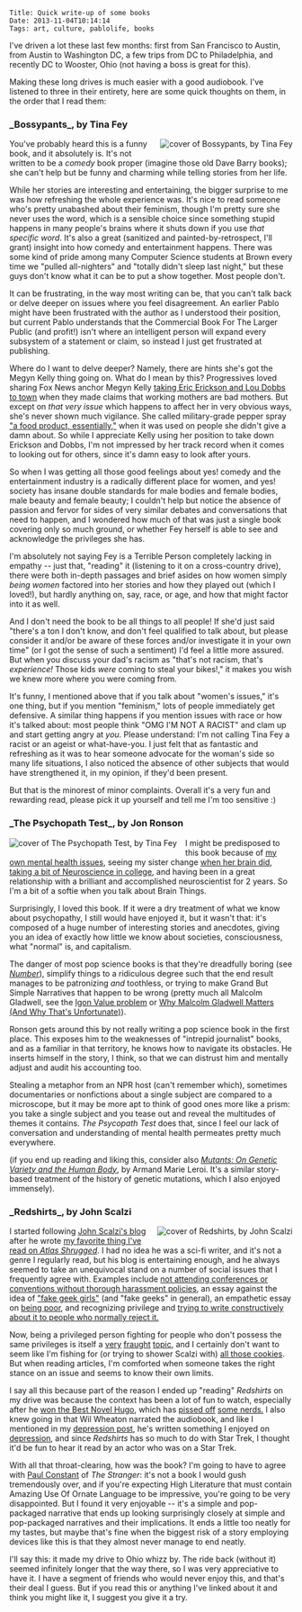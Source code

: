     Title: Quick write-up of some books
    Date: 2013-11-04T10:14:14
    Tags: art, culture, pablolife, books

I've driven a lot these last few months: first from San Francisco to Austin,
from Austin to Washington DC, a few trips from DC to Philadelphia, and recently
DC to Wooster, Ohio (not having a boss is great for this).

Making these long drives is much easier with a good audiobook. I've listened to
three in their entirety, here are some quick thoughts on them, in the order that
I read them:

<!-- more -->

<h3 id="bossypants-by-tina-fey">_Bossypants_, by Tina Fey</h3>

<img src="/img/2013/11/bossypants.jpg" alt="cover of Bossypants, by Tina Fey" style="float:right; margin: 0 0 15px 15px;" />

You've probably heard this is a funny book, and it absolutely is. It's not
written to be a _comedy_ book proper (imagine those old Dave Barry books); she
can't help but be funny and charming while telling stories from her life.

While her stories are interesting and entertaining, the bigger surprise to me
was how refreshing the whole experience was. It's
nice to read someone who's pretty unabashed about their feminism, though I'm
pretty sure she never uses the word, which is a sensible choice since something
stupid happens in many people's brains where it shuts down if you use _that
specific word_. It's also a great (sanitized and painted-by-retrospect, I'll
grant) insight into how comedy and entertainment happens. There was some kind
of pride among many Computer Science students at Brown every time we
"pulled all-nighters" and "totally didn't sleep last night," but these guys
don't know what it can be to put a show together. Most people don't.

It can be frustrating, in the way most writing can be, that you can't talk back
or delve deeper on issues where you feel disagreement. An earlier Pablo might
have been frustrated with the author as I understood their position,
but current Pablo understands that the Commercial Book For The Larger Public
(and profit!) isn't where an intelligent person will expand every subsystem of
a statement or claim, so instead I just get frustrated at publishing. 

Where do I want to delve deeper? Namely, there are hints she's got the Megyn Kelly thing going on. What do I mean
by this? Progressives loved sharing Fox News anchor Megyn Kelly
[taking Eric Erickson and Lou Dobbs to town][1] when they made claims that working mothers
are bad mothers. But except on _that very issue_ which happens to affect her in
very obvious ways, she's never shown much vigilance. She called military-grade
pepper spray ["a food product, essentially,"][2] when it was used on people she
didn't give a damn about. So while I appreciate Kelly using her position to take
down Erickson and Dobbs, I'm not impressed by her track record when it
comes to looking out for others, since it's damn easy to look after yours.

So when I was getting all those good feelings about yes! comedy and the
entertainment industry is a radically different place for women, and yes! society
has insane double standards for male bodies and female bodies, male beauty and
female beauty; I couldn't help but notice the absence of passion and fervor for sides of very
similar debates and conversations that need to happen, and I wondered how much
of that was just a single book covering only so much ground, or whether Fey
herself is able to see and acknowledge the privileges she has.

I'm absolutely not saying Fey is a Terrible Person completely lacking in empathy -- just
that, "reading" it (listening to it on a cross-country drive), there were both
in-depth passages and brief asides on how women simply _being women_
factored into her stories and how they played out (which I loved!), but hardly
anything on, say, race, or age, and how that might factor into it as well.

And I don't need the book to be all things to all people! If she'd just said
"there's a ton I don't know, and don't feel qualified to talk about, but please
consider it and/or be aware of these forces and/or investigate it in your own
time" (or I got the sense of such a sentiment) I'd feel a little more assured.
But when you discuss your dad's racism as "that's not racism, that's
_experience!_ Those kids _were_ coming to steal your bikes!," it makes you wish
we knew more where you were coming from.

It's funny, I mentioned above that if you talk about "women's issues," it's one
thing, but if you mention "feminism," lots of people immediately get defensive. A
similar thing happens if you mention issues with race or how it's talked about:
most people think "OMG I'M NOT A RACIST" and clam up and start getting angry at
_you_. Please understand: I'm not calling Tina Fey a racist or an ageist or
what-have-you. I just felt that as fantastic and refreshing as it was to hear
someone advocate for the woman's side so many life situations, I also noticed
the absence of other subjects that would have strengthened it, in my opinion, if
they'd been present.

But that is the minorest of minor complaints. Overall it's a very fun and
rewarding read, please pick it up yourself and tell me I'm too sensitive :)

<h3 id="the-psychopath-test-by-jon-ronson">_The Psychopath Test_, by Jon Ronson</h3>

<img src="/img/2013/11/psychopath-test.jpg" alt="cover of The Psychopath Test, by Tina Fey" style="float:left; margin: 0 15px 15px 0;" />

I might be predisposed to this book because of [my own mental health issues][4],
seeing my sister change [when her brain did][5], [taking a bit of Neuroscience in college][6],
and having been in a great relationship with a brilliant and accomplished
neuroscientist for 2 years. So I'm a bit of a softie when you talk about Brain
Things.

Surprisingly, I loved this book. If it were a dry treatment of what we know about
psychopathy, I still would have enjoyed it, but it wasn't that: it's composed of
a huge number of interesting stories and anecdotes, giving you an idea of exactly
how little we know about societies, consciousness, what "normal" is, and
capitalism.

The danger of most pop science books is that they're dreadfully boring (see _[Number][7]_),
simplify things to a ridiculous degree such that the end result manages to be patronizing 
_and_ toothless, or trying to make Grand But Simple Narratives that happen to be wrong
(pretty much all Malcolm Gladwell, see the [Igon Value problem][8] or [Why
Malcolm Gladwell Matters (And Why That's Unfortunate)][9]).

Ronson gets around this by not really writing a pop science book in the first
place. This exposes him to the weaknesses of "intrepid journalist" books, and as
a familiar in that territory, he knows how to navigate its obstacles. He inserts
himself in the story, I think, so that we can distrust him and mentally adjust
and audit his accounting too.

Stealing a metaphor from an NPR host (can't remember which), sometimes
documentaries or nonfictions about a single subject are compared to a
microscope, but it may be more apt to think of good ones more like a prism: you
take a single subject and you tease out and reveal the multitudes of themes it
contains. _The Psycopath Test_ does that, since I feel our lack of conversation
and understanding of mental health permeates pretty much everywhere.

(if you end up reading and liking this, consider also _[Mutants: On Genetic
Variety and the Human Body][10]_, by Armand Marie Leroi. It's a similar
story-based treatment of the history of genetic mutations, which I also enjoyed
immensely).

<h3 id="redshirts-by-john-scalzi">_Redshirts_, by John Scalzi</h3>

<img src="/img/2013/11/redshirts.jpg" alt="cover of Redshirts, by John Scalzi" style="float:right; margin: 0 0 15px 15px;" />

I started following [John Scalzi's blog][11] after he wrote
[my favorite thing I've read on _Atlas Shrugged_][12]. I had no idea he was a sci-fi writer, and
it's not a genre I regularly read, but his blog is entertaining enough, and he always
seemed to take an unequivocal stand on a number of social issues that I frequently
agree with. Examples include
[not attending conferences or conventions without thorough harassment policies][16],
an essay against the idea of ["fake geek girls"](http://whatever.scalzi.com/2012/07/26/who-gets-to-be-a-geek-anyone-who-wants-to-be/)
(and "fake geeks" in general), an empathetic essay on [being poor][14], and recognizing privilege and
[trying to write constructively about it to people who normally reject it.][15]

Now, being a privileged person fighting for people who don't possess the same
privileges is itself a [very][17] [fraught][18] [topic][19], and I certainly
don't want to seem like I'm fishing for (or trying to shower Scalzi with)
[all those cookies][20]. But when reading articles, I'm comforted when someone
takes the right stance on an issue and seems to know their own limits.

I say all this because part of the reason I ended up "reading" _Redshirts_ on my
drive was because the context has been a lot of fun to watch, especially after
he [won the Best Novel Hugo][21], which has [pissed off][22] [some nerds.][23] I
also knew going in that Wil Wheaton narrated the audiobook, and like I mentioned
in my [depression post][4], he's written something I enjoyed on
[depression][24], and since _Redshirts_ has so much to do with Star Trek, I
thought it'd be fun to hear it read by an actor who was on a Star Trek.

With all that throat-clearing, how was the book? I'm going to have to agree with
[Paul Constant][25] of _The Stranger_: it's not a book I would gush tremendously
over, and if you're expecting High Literature that must contain Amazing Use Of
Ornate Language to be impressive, you're going to be very disappointed. But I
found it very enjoyable -- it's a simple and pop-packaged narrative that ends up
looking surprisingly closely at simple and pop-packaged narratives and their
implications. It ends a little too neatly for my tastes, but maybe that's fine
when the biggest risk of a story employing devices like this is that they almost
never manage to end neatly.

I'll say this: it made my drive to Ohio whizz by. The ride back (without it)
seemed infinitely longer that the way there, so I was very appreciative to have
it. I have a segment of friends who would never enjoy this, and that's their
deal I guess. But if you read this or anything I've linked about it and think
you might like it, I suggest you give it a try.

   [1]: http://mediamatters.org/blog/2013/05/31/foxs-megyn-kelly-tears-into-fox-colleagues-over/194296
   [2]: http://slog.thestranger.com/slog/archives/2011/11/22/its-a-food-product-essentially/
   [3]: http://youtu.be/b0Ti-gkJiXc
   [4]: /2013/10/on-depression-mine.html
   [5]: http://www.bostonglobe.com/lifestyle/health-wellness/2013/05/26/when-brain-attacks-newly-discovered-disease-can-mimic-psychosis/dyixxnwdHJJIUITsNYJC3O/story.html
   [6]: /2010/05/my-last-study-break.html
   [7]: http://www.amazon.com/Number-Language-Science-Tobias-Dantzig/dp/0452288118/ref=sr_1_1?s=books&ie=UTF8&qid=1383581828&sr=1-1&keywords=Number
   [8]: http://rationalwiki.org/wiki/Igon_Value_Problem
   [9]: http://blog.chabris.com/2013/10/why-malcolm-gladwell-matters-and-why.html
   [10]: http://www.amazon.com/Mutants-Genetic-Variety-Human-Body/dp/0142004820/ref=sr_1_1?s=books&ie=UTF8&qid=1383581911&sr=1-1&keywords=Mutants
   [11]: http://whatever.scalzi.com/
   [12]: http://whatever.scalzi.com/2010/10/01/what-i-think-about-atlas-shrugged/
   [14]: http://whatever.scalzi.com/2005/09/03/being-poor/
   [15]: http://whatever.scalzi.com/2012/05/15/straight-white-male-the-lowest-difficulty-setting-there-is/
   [16]: http://whatever.scalzi.com/2013/07/02/my-new-convention-harassment-policy/
   [17]: http://kristinmcfarland.com/2012/10/27/how-john-scalzi-pissed-me-off/
   [18]: https://twitter.com/search?q=%23solidarityisforwhitewomen&src=tyah
   [19]: http://www.theonion.com/articles/man-finally-put-in-charge-of-struggling-feminist-m,2338/
   [20]: http://geekfeminism.wikia.com/wiki/Feminist_cookie
   [21]: http://slashdot.org/story/13/09/02/141224/john-scalzis-redshirts-wins-hugo-award-for-best-novel
   [22]: http://www.michaeljohngrist.com/2013/10/why-redshirts-should-be-first-to-die-book-review/
   [23]: http://slog.thestranger.com/slog/archives/2013/09/04/conservative-sci-fi-writer-claims-john-scalzi-won-an-award-because-hes-liberal
   [24]: https://wilwheaton.net/2012/09/depression-lies/
   [25]: http://slog.thestranger.com/slog/archives/2012/06/20/star-trek-characters-in-search-of-an-author


